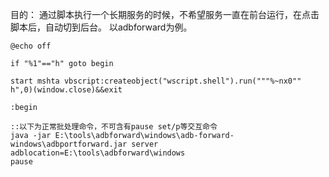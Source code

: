目的：
  通过脚本执行一个长期服务的时候，不希望服务一直在前台运行，在点击脚本后，自动切到后台。
  以adbforward为例。
  
 ```shell
 @echo off

if "%1"=="h" goto begin

start mshta vbscript:createobject("wscript.shell").run("""%~nx0"" h",0)(window.close)&&exit

:begin

::以下为正常批处理命令，不可含有pause set/p等交互命令
java -jar E:\tools\adbforward\windows\adb-forward-windows\adbportforward.jar server adblocation=E:\tools\adbforward\windows
pause

 ```
